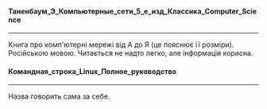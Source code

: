 #### Таненбаум_Э_Компьютерные_сети_5_е_изд_Классика_Computer_Science
---
Книга про комп'ютерні мережі від А до Я (це пояснює її розміри). Російською мовою. Читається не надто легко, але інформація корисна.  

#### Командная_строка_Linux_Полное_руководство
---
Назва говорить сама за себе.


